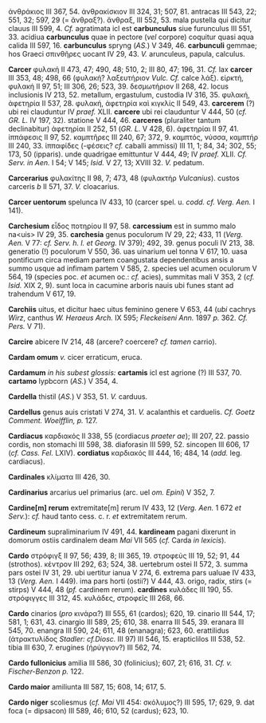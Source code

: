 ἀνθράκιος III 367, 54. ἀνθρακίσκιον III 324, 31; 507, 81. antracas III
543, 22; 551, 32; 597, 29 (= ἄνθραξ?). ἄν­θραξ, III 552, 53. mala
pustella qui dicitur clauus III 599, 4. *Cf.* agratimata icl est
**carbunculus** siue furunculus III 551, 33. acidiua **carbunculus**
quae in pectore (*vel* corpore) coquitur quasi aqua calida III 597, 16.
**carbunculus** spryng (*AS.*) V 349, 46. **carbunculi** gemmae; hos
Graeci σπινθῆρες uocant IV 29, 43. *V.* arunculeus, papula, calculus.

**Carcer** φυλακή II 473, 47; 490, 48; 510, 2; III 80, 47; 196, 31.
*Cf.* lax **carcer** III 353, 48; 498, 66 (φυλακή? λαξευτήριον *Vulc.
Cf.* calce λάξ). εἱρκτή, φυλακή II 97, 51; III 306, 26; 523, 39.
δεσμωτήριον II 268, 42. locus inclusionis IV 213, 52. metallum,
ergastulum, custodia IV 316, 35. φυλακή, ἀφετηρία II 537, 28. φυλακή,
ἀφετηρία καὶ κιγκλίς II 549, 43. **carcerem** (?) ubi rei clauduntur IV
*praef.* XLII. **carcere** ubi rei clauduntur V 444, 50 (*cf. GR. L.*
IV 197, 32). statione V 444, 46. **carceres** (pluraliter tantum
declinabitur) ἀφετηρίαι II 252, 51 (*GR. L.* V 428, 6). ἀφετηρίαι II 97,
41. ἱππάφεσις II 97, 52. καμπτῆρες III 240, 67; 372, 9. καμπτός, νύσσα,
καμπτήρ III 240, 33. ἱππαφίδες (-φέσεις? *cf.* caballi ammissi) III 11,
1; 84, 34; 302, 55; 173, 50 (ipparis). unde quadrigae emittuntur V 444,
49; IV *praef.* XLII. *Cf. Serv. in Aen.* I 54; V 145; *Isid.* V 27,
13; XVIII 32. *V.* pedatum.

**Carcerarius** φυλακίτης II 98, 7; 473, 48 (φυλακτήρ *Vulcanius*).
custos carceris *b* II 571, 37. *V.* cloacarius.

**Carcer uentorum** spelunca IV 433, 10 (carcer spel. u. *codd. cf.
Verg. Aen.* I 141).

**Carchesium** εἶδος ποτηρίου II 97, 58. **carcessium** est in summo
malo na\<uis\> IV 29, 35. **carchesia** genus poculorum IV 29, 22; 433,
11 (*Verg. Aen.* V 77: *cf. Serv. h. l. et Georg.* IV 379); 492, 39.
genus poculi IV 213, 38. generatio (!) poculorum V 550, 36. uas uinarium
uel tonna V 617, 10. uasa pontificum circa mediam partem coangustata
dependentibus ansis a summo usque ad infimam partem V 585, 2. species
uel acumen oculorum V 564, 19 (species poc. *et* acumen oc.: *cf.*
acies), summitas mali V 353, 2 (*cf. Isid.* XIX 2, 9). sunt loca in
cacumine arboris nauis ubi funes stant ad trahendum V 617, 19.

**Carchiis** uitus, et dicitur haec uitus feminino genere V 653, 44
(*ubi* cachrys *Wirz*, canthus *W. Heraeus Arch.* IX 595; *Fleckeiseni
Ann.* 1897 *p.* 362. *Cf. Pers.* V 71).

**Carcire** abicere IV 214, 48 (arcere? coercere? *cf. tamen* carrio).

**Cardam omum** *v.* cicer erraticum, eruca.

**Cardamum** *in his subest glossis:* **cartamis** icl est agrione (?)
III 537, 70. **cartamo** lypbcorn (*AS.*) V 354, 4.

**Cardella** thistil (*AS.*) V 353, 51. *V.* carduus.

**Cardellus** genus auis cristati V 274, 31. *V.* acalanthis et
carduelis. *Cf. Goetz Comment. Woelfflin, p.* 127.

**Cardiacus** καρδιακός II 338, 55 (cordiacus *praeter ae*); III 207,
22. passio cordis, non stomachi III 598, 38. diaforasin III 599, 52.
sincopen III 606, 17 (*cf. Cass. Fel.* LXIV). **cordiatus** καρδιακός
III 444, 16; 484, 14 (*add.* leg. cardiacus).

**Cardinales** κλίματα III 426, 30.

**Cardinarius** arcarius uel primarius (arc. uel *om. Epini*) V 352,
7.

**Cardine[m] rerum** extremitate[m] rerum IV 433, 12 (*Verg. Aen.*
1 672 *et Serv.*): *cf.* haud tanto cess. c. r. *et* extremitatem
rerum.

**Cardineum** supraliminarium IV 491, 44. **kardineam** pagani dixerunt
in domorum ostiis cardinalem deam *Mai* VII 565 (*cf.* Carda *in*
*lexicis*).

**Cardo** στρόφιγξ II 97, 56; 439, 8; III 365, 19. στροφεύς III 19, 52;
91, 44 (strothos). κέντρον III 292, 63; 524, 38. uertebrum ostei II 572,
3. summa pars ostei IV 31, 29. ubi uertitur ianua V 274, 6. extrema pars
ualuae IV 433, 13 (*Verg. Aen.* I 449). ima pars horti (ostii?) V 444,
43. origo, radix, stirs (= stirps) V 444, 48 (*pf.* cardinem rerum).
**cardines** κυλάδες III 190, 55. στρόφιγγες III 312, 45. κυλάδες,
στροφεῖς III 268, 66.

**Cardo** cinarios (*pro* κινάρα?) III 555, 61 (cardos); 620, 19.
cinario III 544, 17; 581, 1; 631, 43. cinargio III 589, 25; 610, 38.
enarra III 545, 39. eranara III 545, 70. enangra III 590, 24; 611, 48
(enanagra); 623, 60. erattilidus (ἀτρακτυλίδος *Stadler: cf.Diosc.* III
97) III 546, 15. erapticlilos III 538, 52. tibia III 630, 7. erugines
(ἠρύγγιον?) III 562, 74.

**Cardo fullonicius** amilia III 586, 30 (folinicius); 607, 21; 616, 31.
*Cf. v. Fischer-Benzon p.* 122.

**Cardo maior** amiliunta III 587, 15; 608, 14; 617, 5.

**Cardo niger** scoliesmus (*cf. Mai* VII 454: σκόλυμος?) III 595, 17;
629, 9. dat foca (= dipsacon) III 589, 46; 610, 52 (cardus); 623, 10.
